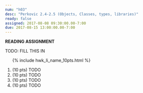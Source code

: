 ```yaml
---
num: "h03"
desc: "Perkovic 2.4-2.5 (Objects, Classes, types, libraries)"
ready: false
assigned: 2017-08-08 09:30:00.00-7:00
due: 2017-08-15 13:00:00.00-7:00
---
```


<b>READING ASSIGNMENT</b>

TODO: FILL THIS IN

<ol>

{% include hwk_li_name_10pts.html %}

<li> (10 pts) TODO </li>

<li> (10 pts) TODO
<div class="pagebreak">
</div>
</li>

<li> (10 pts) TODO </li>

<li> (10 pts) TODO </li>

</ol>

